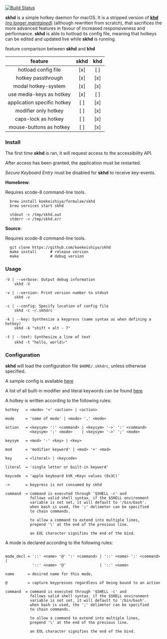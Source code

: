 [![Build Status](https://travis-ci.org/koekeishiya/skhd.svg?branch=master)](https://travis-ci.org/koekeishiya/skhd)

**skhd** is a simple hotkey daemon for macOS. It is a stripped version of [**khd** (*no longer maintained*)](https://github.com/koekeishiya/khd)
(although rewritten from scratch), that sacrifices the more advanced features in favour of increased responsiveness and performance.
**skhd** is able to hotload its config file, meaning that hotkeys can be edited and updated live while **skhd** is running.

feature comparison between **skhd** and **khd**

| feature                    | skhd | khd |
|:--------------------------:|:----:|:---:|
| hotload config file        | [x]  | [ ] |
| hotkey passthrough         | [x]  | [x] |
| modal hotkey-system        | [x]  | [x] |
| use media-keys as hotkey   | [x]  | [ ] |
| application specific hotkey| [ ]  | [x] |
| modifier only hotkey       | [ ]  | [x] |
| caps-lock as hotkey        | [ ]  | [x] |
| mouse-buttons as hotkey    | [ ]  | [x] |

### Install

The first time **skhd** is ran, it will request access to the accessibility API.

After access has been granted, the application must be restarted.

*Secure Keyboard Entry* must be disabled for **skhd** to receive key-events.

**Homebrew**:

Requires xcode-8 command-line tools.

      brew install koekeishiya/formulae/skhd
      brew services start skhd

      stdout -> /tmp/skhd.out
      stderr -> /tmp/skhd.err

**Source**:

Requires xcode-8 command-line tools.

      git clone https://github.com/koekeishiya/skhd
      make install      # release version
      make              # debug version

### Usage

```
-V | --verbose: Output debug information
    skhd -V

-v | --version: Print version number to stdout
    skhd -v

-c | --config: Specify location of config file
    skhd -c ~/.skhdrc

-k | --key: Synthesize a keypress (same syntax as when defining a hotkey)
    skhd -k "shift + alt - 7"

-t | --text: Synthesize a line of text
    skhd -t "hello, worldシ"
```

### Configuration

**skhd** will load the configuration file `$HOME/.skhdrc`, unless otherwise specified.

A sample config is available [here](https://github.com/koekeishiya/skhd/blob/master/examples/skhdrc)

A list of all built-in modifier and literal keywords can be found [here](https://github.com/koekeishiya/skhd/issues/1)

A hotkey is written according to the following rules:
```
hotkey   = <mode> '<' <action> | <action>

mode     = 'name of mode' | <mode> ',' <mode>

action   = <keysym> ':' <command> | <keysym> '->' ':' <command>
           <keysym> ';' <mode>    | <keysym> '->' ';' <mode>

keysym   = <mod> '-' <key> | <key>

mod      = 'modifier keyword' | <mod> '+' <mod>

key      = <literal> | <keycode>

literal  = 'single letter or built-in keyword'

keycode  = 'apple keyboard kVK_<Key> values (0x3C)'

->       = keypress is not consumed by skhd

command  = command is executed through '$SHELL -c' and
           follows valid shell syntax. if the $SHELL environment
           variable is not set, it will default to '/bin/bash'.
           when bash is used, the ';' delimeter can be specified
           to chain commands.

           to allow a command to extend into multiple lines,
           prepend '\' at the end of the previous line.

           an EOL character signifies the end of the bind.
```

A mode is declared according to the following rules:
```

mode_decl = '::' <name> '@' ':' <command> | '::' <name> ':' <command> |
            '::' <name> '@'               | '::' <name>

name      = desired name for this mode,

@         = capture keypresses regardless of being bound to an action

command  = command is executed through '$SHELL -c' and
           follows valid shell syntax. if the $SHELL environment
           variable is not set, it will default to '/bin/bash'.
           when bash is used, the ';' delimeter can be specified
           to chain commands.

           to allow a command to extend into multiple lines,
           prepend '\' at the end of the previous line.

           an EOL character signifies the end of the bind.
```

